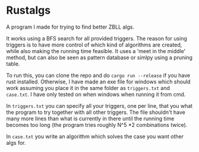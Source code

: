 # Rustalgs

A program I made for trying to find better ZBLL algs.

It works using a BFS search for all provided triggers. The reason for using triggers is to have more control of which kind of algorithms are created, while also making the running time feasible.
It uses a 'meet in the middle' method, but can also be seen as pattern database or simlpy using a pruning table. 

To run this, you can clone the repo and do `cargo run --release` if you have rust installed. Otherwise, I have made an exe file for windows which should work assuming you place it in the same folder as `triggers.txt` and `case.txt`.
I have only tested on when windows when running it from cmd.

In `triggers.txt` you can specify all your triggers, one per line, that you what the program to try together with all other triggers. The file shouldn't have many more lines than what is currently in there until the running time becomes too long (the program tries roughly N^5 *2 combinations twice).

In `case.txt` you write an algorithm which solves the case you want other algs for.
